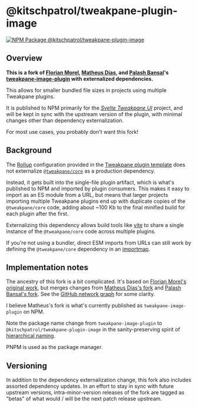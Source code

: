 # @kitschpatrol/tweakpane-plugin-image

[![NPM Package @kitschpatrol/tweakpane-plugin-image](https://img.shields.io/npm/v/@kitschpatrol/tweakpane-plugin-image.svg)](https://npmjs.com/package/@kitschpatrol/tweakpane-plugin-image)

## Overview

**This is a fork of [Florian Morel](http://ayamflow.fr), [Matheus Dias](https://github.com/metehus), and [Palash Bansal](https://github.com/repalash)'s [tweakpane-image-plugin](https://github.com/metehus/tweakpane-image-plugin) with externalized dependencies.**

This allows for smaller bundled file sizes in projects using multiple Tweakpane plugins.

It is published to NPM primarily for the [_Svelte Tweakpane UI_](https://kitschpatrol.com/svelte-tweakpane-ui) project, and will be kept in sync with the upstream version of the plugin, with minimal changes other than dependency externalization.

For most use cases, you probably don't want this fork!

## Background

The [Rollup](https://rollupjs.org) configuration provided in the [Tweakpane plugin template](https://github.com/tweakpane/plugin-template) does not externalize [`@tweakpane/core`](https://github.com/cocopon/tweakpane/tree/main/packages/core) as a production dependency.

Instead, it gets built into the single-file plugin artifact, which is what's published to NPM and imported by plugin consumers. This makes it easy to import as an ES module from a URL, but means that larger projects importing multiple Tweakpane plugins end up with duplicate copies of the `@tweakpane/core` code, adding about ~100 Kb to the final minified build for each plugin after the first.

Externalizing this dependency allows build tools like [vite](https://vitejs.dev) to share a single instance of the `@tweakpane/core` code across multiple plugins.

If you're not using a bundler, direct ESM imports from URLs can still work by defining the `@tweakpane/core` dependency in an [importmap](https://developer.mozilla.org/en-US/docs/Web/HTML/Element/script/type/importmap).

## Implementation notes

The ancestry of this fork is a bit complicated. It's based on [Florian Morel's original work](https://github.com/ayamflow/tweakpane-image-plugin), but merges changes from [Matheus Dias's fork](https://github.com/metehus/tweakpane-image-plugin) and [Palash Bansal's fork](https://github.com/repalash/tweakpane-image-plugin). See the [GitHub network graph](https://github.com/kitschpatrol/tweakpane-plugin-image/network) for some clarity.

I believe Matheus's fork is what's currently published as `tweakpane-image-plugin` on NPM.

Note the package name change from `tweakpane-image-plugin` to `@kitschpatrol/tweakpane-plugin-image` in the sanity-preserving spirit of [hierarchical naming](https://en.wikipedia.org/wiki/Reverse_domain_name_notation).

PNPM is used as the package manager.

## Versioning

In addition to the dependency externalization change, this fork also includes assorted dependency updates. In an effort to stay in sync with future upstream versions, intra-minor-version releases of the fork are tagged as "betas" of what would / will be the next patch release upstream.
